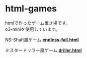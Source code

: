 # html-games

htmlで作ったゲーム置き場です。  
o3-miniを使用しています。  

NS-Shaft風ゲーム  [**endless-fall.html**](https://hhungry2.github.io/html-games/endless-fall.html)

ミスタードリラー風ゲーム  [**driller.html**](https://hhungry2.github.io/html-games/driller.html)
